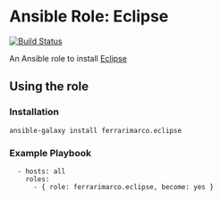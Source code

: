 # Ansible Role: Eclipse
[![Build Status](https://travis-ci.org/ferrarimarco/ansible-role-eclipse.svg?branch=master)](https://travis-ci.org/ferrarimarco/ansible-role-eclipse)

An Ansible role to install [Eclipse](https://eclipse.org)

## Using the role
### Installation
```
ansible-galaxy install ferrarimarco.eclipse
```

### Example Playbook
```
  - hosts: all
    roles:
      - { role: ferrarimarco.eclipse, become: yes }
```
